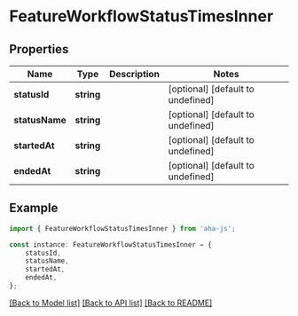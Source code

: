 # FeatureWorkflowStatusTimesInner


## Properties

Name | Type | Description | Notes
------------ | ------------- | ------------- | -------------
**statusId** | **string** |  | [optional] [default to undefined]
**statusName** | **string** |  | [optional] [default to undefined]
**startedAt** | **string** |  | [optional] [default to undefined]
**endedAt** | **string** |  | [optional] [default to undefined]

## Example

```typescript
import { FeatureWorkflowStatusTimesInner } from 'aha-js';

const instance: FeatureWorkflowStatusTimesInner = {
    statusId,
    statusName,
    startedAt,
    endedAt,
};
```

[[Back to Model list]](../README.md#documentation-for-models) [[Back to API list]](../README.md#documentation-for-api-endpoints) [[Back to README]](../README.md)
